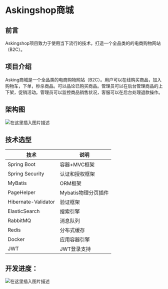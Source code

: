 # Askingshop商城
## 前言
Askingshop项目致力于使用当下流行的技术，打造一个全品类的的电商购物网站（B2C）。
## 项目介绍
Asking商城是一个全品类的电商购物网站（B2C）。用户可以在线购买商品，加入购物车，下单，秒杀商品。可以品论已购买商品。管理员可以在后台管理商品的上下架，促销活动。管理员可以监控商品销售状况，客服可以在后台处理退款操作。
## 架构图
![在这里插入图片描述](https://img-blog.csdnimg.cn/20190716155827684.png?x-oss-process=image/watermark,type_ZmFuZ3poZW5naGVpdGk,shadow_10,text_aHR0cHM6Ly9ibG9nLmNzZG4ubmV0L0RSX2VhbU1lcg==,size_16,color_FFFFFF,t_70)
## 技术选型
|技术|说明  |
|--|--|
|Spring Boot| 容器+MVC框架 |
|Spring Security|认证和授权框架|
|MyBatis|ORM框架|
|PageHelper|Mybatis物理分页插件|
|Hibernate-Validator|验证框架|
|ElasticSearch|搜索引擎|
|RabbitMQ|消息队列|
|Redis|分布式缓存|
|Docker|应用容器引擎|
|JWT|JWT登录支持|
## 开发进度：
![在这里插入图片描述](https://img-blog.csdnimg.cn/20190717215942417.png?x-oss-process=image/watermark,type_ZmFuZ3poZW5naGVpdGk,shadow_10,text_aHR0cHM6Ly9ibG9nLmNzZG4ubmV0L0RSX2VhbU1lcg==,size_16,color_FFFFFF,t_70)
